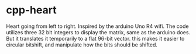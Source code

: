 # cpp-heart
Heart going from left to right. Inspired by the arduino Uno R4 wifi.
The code utilizes three 32 bit integers to display the matrix, same as the arduino does. But it translates it temporarily to a flat 96-bit vector.
this makes it easier to circular bitshift, and manipulate how the bits should be shifted.
